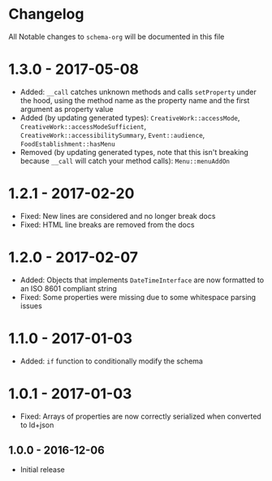 # Changelog

All Notable changes to `schema-org` will be documented in this file

# 1.3.0 - 2017-05-08
- Added: `__call` catches unknown methods and calls `setProperty` under the hood, using the method name as the property name and the first argument as property value
- Added (by updating generated types): `CreativeWork::accessMode`, `CreativeWork::accessModeSufficient`, `CreativeWork::accessibilitySummary`, `Event::audience`, `FoodEstablishment::hasMenu`
- Removed (by updating generated types, note that this isn't breaking because `__call` will catch your method calls): `Menu::menuAddOn`

# 1.2.1 - 2017-02-20
- Fixed: New lines are considered and no longer break docs
- Fixed: HTML line breaks are removed from the docs

# 1.2.0 - 2017-02-07
- Added: Objects that implements `DateTimeInterface` are now formatted to an ISO 8601 compliant string
- Fixed: Some properties were missing due to some whitespace parsing issues

# 1.1.0 - 2017-01-03
- Added: `if` function to conditionally modify the schema

# 1.0.1 - 2017-01-03
- Fixed: Arrays of properties are now correctly serialized when converted to ld+json

## 1.0.0 - 2016-12-06
- Initial release
